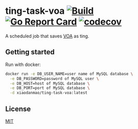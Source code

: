 # ting-task-voa [![Build](https://github.com/ting-app/ting-task-voa/actions/workflows/Build.yml/badge.svg?branch=main)](https://github.com/ting-app/ting-task-voa/actions/workflows/Build.yml) [![Go Report Card](https://goreportcard.com/badge/github.com/ting-app/ting-task-voa)](https://goreportcard.com/report/github.com/ting-app/ting-task-voa) [![codecov](https://codecov.io/gh/ting-app/ting-task-voa/branch/main/graph/badge.svg?token=SLBRCMSYZS)](https://codecov.io/gh/ting-app/ting-task-voa)
A scheduled job that saves [VOA](https://learningenglish.voanews.com/) as ting.

## Getting started
Run with docker:

```sh
docker run -e DB_USER_NAME=user name of MySQL database \
  -e DB_PASSWORD=password of MySQL user \
  -e DB_HOST=host of MySQL database \
  -e DB_PORT=port of MySQL database \
  -d xiaodanmao/ting-task-voa:latest
```

## License
[MIT](LICENSE)
